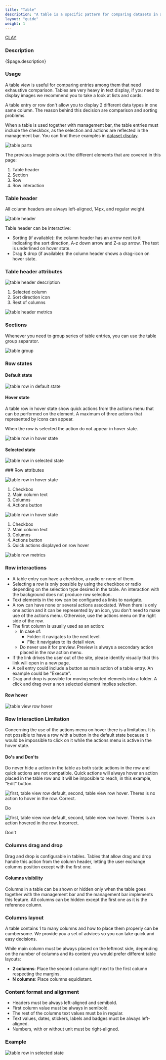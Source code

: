```yaml
---
title: "Table"
description: "A table is a specific pattern for comparing datasets in a very direct an analytical way."
layout: "guide"
weight: 1
---
```


<a class="label-link label label-warning" href="https://clayui.com/docs/components/table.html" target="_blank">CLAY</a>

### Description

{$page.description}


### Usage

A table view is useful for comparing entries among them that need exhaustive comparison. Tables are very heavy in text display, if you need to display images we recommend you to take a look at lists and cards.

A table entry or row don't allow you to display 2 different data types in one same column. The reason behind this decision are comparison and sorting problems.

When a table is used together with management bar, the table entries must include the checkbox, as the selection and actions are reflected in the management bar. You can find these examples in [dataset display](../../dataset_display.html).

![table parts](../../../images/TableParts.jpg)

The previous image points out the different elements that are covered in this page:
1. Table header
2. Section
3. Row
4. Row interaction

### Table header

All column headers are always left-aligned, 14px, and regular weight.

![table header](../../../images/TableHeader.jpg)

Table header can be interactive:
* Sorting (if available): the column header has an arrow next to it indicating the sort direction, A-z down arrow and Z-a up arrow. The text is underlined on hover state.
* Drag & drop (if available): the column header shows a drag-icon on hover state.

### Table header attributes

![table header description](../../../images/TableHeaderParts.jpg)

1. Selected column
2. Sort direction icon
3. Rest of columns

![table header metrics](../../../images/TableHeaderMetrics.jpg)

### Sections

Whenever you need to group series of table entries, you can use the table group separator.

![table group](../../../images/TableViewGroupSeparator.jpg)

### Row states

#### Default state

![table row in default state](../../../images/TableViewDefault.jpg)

#### Hover state

A table row in hover state show quick actions from the actions menu that can be performed on the element. A maximum of three actions that represented by icons can appear.

When the row is selected the action do not appear in hover state.

![table row in hover state](../../../images/TableViewHover.jpg)

#### Selected state

![table row in selected state](../../../images/TableViewSelected.jpg)

### Row attributes

![table row in hover state](../../../images/TableViewDefaultParts.jpg)

1. Checkbox
2. Main column text
3. Columns
4. Actions button

![table row in hover state](../../../images/TableViewHoverParts.jpg)

1. Checkbox
2. Main column text
3. Columns
4. Actions button
5. Quick actions displayed on row hover

![table row metrics](../../../images/TableRowMetrics.jpg)

### Row interactions

* A table entry can have a checkbox, a radio or none of them.
* Selecting a row is only possible by using the checkbox or radio depending on the selection type desired in the table. An interaction with the background does not produce row selection.
* Text elements in the row can be configured as links to navigate.
* A row can have none or several actions associated. When there is only one action and it can be represented by an icon, you don't need to make use of the actions menu. Otherwise, use the actions menu on the right side of the row.
* The first column is usually used as an action:
	* In case of:
		* Folder: it navigates to the next level.
		* File: it navigates to its detail view.
	* Do never use it for preview. Preview is always a secondary action placed in the row action menu.
* If the link drives the user out of the site, please identify visually that this link will open in a new page.
* A cell entry could include a button as main action of a table entry. An example could be "Execute".
* Drag and drop is possible for moving selected elements into a folder. A click and drag over a non selected element implies selection.

#### Row hover

![table view row hover](../../../images/TableViewRowHover.gif)

### Row Interaction Limitation
Concerning the use of the actions menu on hover there is a limitation. It is not possible to have a row with a button in the default state because it would be impossible to click on it while the actions menu is active in the hover state.

#### Do's and Don'ts

Do never hide a action in the table as both static actions in the row and quick actions are not compatible. Quick actions will always hover an action placed in the table row and it will be imposible to reach, in this example, "Edit" button.

<div class="dodont">
	<img class="do" src="../../../images/TableRowInteractionDo.jpg" alt="first, table view row default, second, table view row hover. Theres is no action to hover in the row. Correct.">
	<p class="do">Do</p>
</div>

<div class="dodont">
	<img class="dont" src="../../../images/TableRowInteractionDont.jpg" alt="first, table view row default, second, table view row hover. Theres is an action hovered in the row. Incorrect.">
	<p class="dont">Don't</p>
</div>


### Columns drag and drop

Drag and drop is configurable in tables. Tables that allow drag and drop handle this action from the column header, letting the user exchange columns position except with the first one.

#### Columns visibility

Columns in a table can be shown or hidden only when the table goes together with the management bar and the management bar implements this feature. All columns can be hidden except the first one as it is the reference column.

### Columns layout

A table contains 1 to many columns and how to place them properly can be cumbersome. We provide you a set of advices so you can take quick and easy decisions.

While main column must be always placed on the leftmost side, depending on the number of columns and its content you would prefer different table layouts:
* **2 columns**: Place the second column right next to the first column respecting the margins.
* **N columns**: Place columns equidistant.

### Content format and alignment

* Headers must be always left-aligned and semibold.
* First column value must be always in semibold.
* The rest of the columns text values must be in regular.
* Text values, dates, stickers, labels and badges must be always left-aligned.
* Numbers, with or without unit must be right-aligned.


### Example

![table row in selected state](../../../images/TableExample.jpg)
